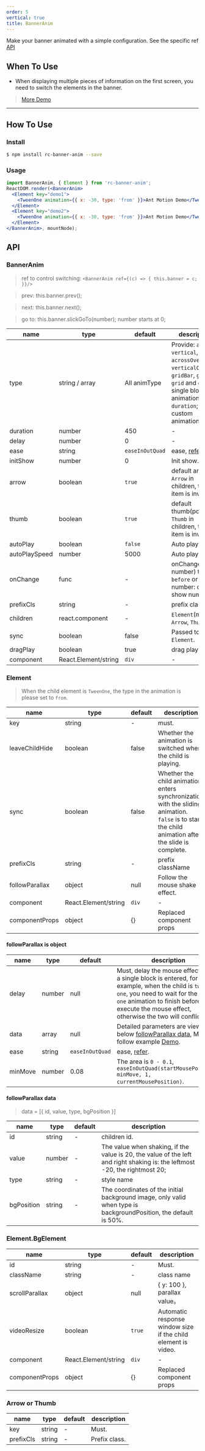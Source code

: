 ```yaml
---
order: 5
vertical: true
title: BannerAnim
---
```


Make your banner animated with a simple configuration. See the specific ref [API](/api/banner-anim)

## When To Use

- When displaying multiple pieces of information on the first screen, you need to switch the elements in the banner.

> [More Demo](http://react-component.github.io/banner-anim/)


---

## How To Use

### Install

```bash
$ npm install rc-banner-anim --save
```

### Usage

```jsx
import BannerAnim, { Element } from 'rc-banner-anim';
ReactDOM.render(<BannerAnim>
  <Element key="demo1">
    <TweenOne animation={{ x: -30, type: 'from' }}>Ant Motion Demo</TweenOne>
  </Element>
  <Element key="demo2">
    <TweenOne animation={{ x: -30, type: 'from' }}>Ant Motion Demo</TweenOne>
  </Element>
</BannerAnim>, mountNode);
```


## API

### BannerAnim

> ref to control switching: `<BannerAnim ref={(c) => { this.banner = c; }}/>`

> prev: this.banner.prev();

> next: this.banner.next();

> go to:  this.banner.slickGoTo(number); number starts at 0;

| name       | type       | default    | description    |
|----------|-----------------|--------------|-----------------------|
|   type   |  string / array | All animType | Provide: `across`, `vertical`, `acrossOverlay`, `verticalOverlay`, `gridBar`, `grid`; <br/>`grid` and `gridBar` single block animation time is `duration`; <br/>custom animation [refer](http://react-component.github.io/banner-anim/examples/customAnimType.html). |
| duration |      number     |      450     | -  |
| delay    |      number     |       0      |   -  |
| ease     |      string     | `easeInOutQuad` | ease, [refer](http://easings.net/).        |
| initShow |      number     |    0         |  Init show.          |
| arrow    |      boolean    |      `true`    |  default arrow,  `Arrow` in children, this item is invalid. |
| thumb    |      boolean    |      `true`    |  default thumb(point),  `Thumb` in children, this item is invalid.  |
| autoPlay |      boolean    |      `false`  | Auto play. |
| autoPlaySpeed |  number    |    5000       | Auto play speed. |
| onChange |     func        |    -          |   onChange(type, number) type: `before` or `after`, number: current show number |
| prefixCls |    string      |   -           |  prefix class. |
| children |  react.component|   -           | `Element`(must), `Arrow`, `Thumb` |
| sync      |   boolean      |   false       | Passed to `Element`. |  
| dragPlay  |   boolean      |   true        | drag play. |
| component | React.Element/string         |      `div`    | -  |

### Element 

> When the child element is `TweenOne`, the type in the animation is please set to `from`.

| name       | type       | default    | description    |
|----------|-----------------|--------------|-----------------------|
| key      |     string      |      -       |  must.                 |
| leaveChildHide | boolean |  false   | Whether the animation is switched when the child is playing. | 
| sync      |   boolean      |   false       | Whether the child animation enters synchronization with the sliding animation. `false` is to start the child animation after the slide is complete. |  
| prefixCls |     string      |   -           |  prefix className |
| followParallax | object   |  null        | Follow the mouse shake effect. |
| component | React.Element/string         |      `div`    | -  |
| componentProps | object | {} | Replaced component props |

#### followParallax is object
| name       | type       | default    | description    |
|----------|-----------------|--------------|-----------------------|
| delay    |   number        |  null        | Must, delay the mouse effect after a single block is entered, for example, when the child is `tween-one`, you need to wait for the `tween-one` animation to finish before you execute the mouse effect, otherwise the two will conflict. |
| data     | array           |  null        | Detailed parameters are viewed below [followParallax data](#followParallax-data), Mouse follow example [Demo](http://react-component.github.io/banner-anim/examples/followMouse.html). |
| ease | string        | `easeInOutQuad`         |  ease, [refer](http://easings.net/).  |
| minMove | number     | 0.08        | The area is `0 - 0.1`, `easeInOutQuad(startMousePosition, minMove, 1, currentMousePosition)`. |

#### followParallax data
> data = [{ id, value, type, bgPosition }]

| name       | type       | default    | description    |
|----------|-------------|--------------|-----------------------|
| id       | string     |  -     | children id.   |
| value    | number     |  -      | The value when shaking, if the value is 20, the value of the left and right shaking is: the leftmost -20, the rightmost 20; | 
| type     | string    |  -     |  style name |
| bgPosition | string  | - | The coordinates of the initial background image, only valid when type is backgroundPosition, the default is 50%.  |

### Element.BgElement

| name       | type       | default    | description    |
|----------|-----------------|--------------|-----------------------|
| id      |     string      |      -       |  Must.   |
| className |     string      |   -           |  class name |
| scrollParallax | object   |  null        | { y: 100 }, parallax value。 |
| videoResize | boolean         |      `true`    | Automatic response window size if the child element is video.  |
| component | React.Element/string          |      `div`    | -  |
| componentProps | object | {} | Replaced component props |

### Arrow or Thumb

| name       | type       | default    | description    |
|----------|-----------------|--------------|-----------------------|
| key      |     string      |      -       |  Must.                 |
| prefixCls |     string      |   -           |  Prefix class. |
